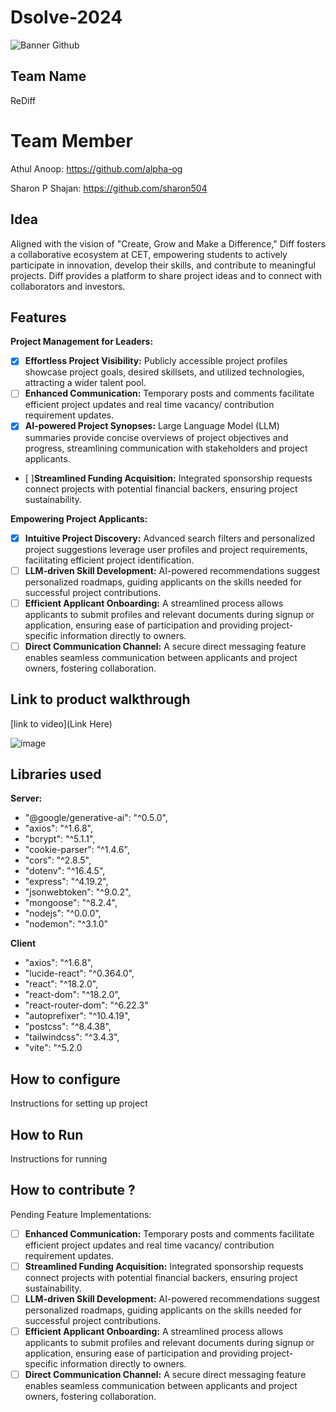 # Dsolve-2024

![Banner Github](https://github.com/csacet/Dsolve-2024/assets/90597530/365f4d52-fd34-4df5-948d-8e95745a653a)


## Team Name
ReDiff

# Team Member
Athul Anoop: https://github.com/alpha-og

Sharon P Shajan: https://github.com/sharon504

## Idea
Aligned with the vision of "Create, Grow and Make a Difference," Diff fosters a collaborative ecosystem at CET, empowering students to actively participate in innovation, develop their skills, and contribute to meaningful projects. Diff provides a platform to share project ideas and to connect with collaborators and investors.

## Features 
**Project Management for Leaders:**

- [x] **Effortless Project Visibility:** Publicly accessible project profiles showcase project goals, desired skillsets, and utilized technologies, attracting a wider talent pool.
- [ ] **Enhanced Communication:** Temporary posts and comments facilitate efficient project updates and real time vacancy/ contribution requirement updates.
- [x] **AI-powered Project Synopses:** Large Language Model (LLM) summaries provide concise overviews of project objectives and progress, streamlining communication with stakeholders and project applicants.
- [ ]**Streamlined Funding Acquisition:** Integrated sponsorship requests connect projects with potential financial backers, ensuring project sustainability.

**Empowering Project Applicants:**

- [x] **Intuitive Project Discovery:** Advanced search filters and personalized project suggestions leverage user profiles and project requirements, facilitating efficient project identification.
- [ ] **LLM-driven Skill Development:** AI-powered recommendations suggest personalized roadmaps, guiding applicants on the skills needed for successful project contributions.
- [ ] **Efficient Applicant Onboarding:** A streamlined process allows applicants to submit profiles and relevant documents during signup or application, ensuring ease of participation and providing project-specific information directly to owners.
- [ ] **Direct Communication Channel:** A secure direct messaging feature enables seamless communication between applicants and project owners, fostering collaboration.

## Link to product walkthrough
[link to video](Link Here)

![image](https://github.com/alpha-og/Diff/assets/76057001/ccc6c7a2-34b1-4bfb-b72f-02693c4862c2)

   
## Libraries used
**Server:**
- "@google/generative-ai": "^0.5.0",
- "axios": "^1.6.8",
- "bcrypt": "^5.1.1",
- "cookie-parser": "^1.4.6",
- "cors": "^2.8.5",
- "dotenv": "^16.4.5",
- "express": "^4.19.2",
- "jsonwebtoken": "^9.0.2",
- "mongoose": "^8.2.4",
- "nodejs": "^0.0.0",
- "nodemon": "^3.1.0"

**Client**
- "axios": "^1.6.8",
- "lucide-react": "^0.364.0",
- "react": "^18.2.0",
- "react-dom": "^18.2.0",
- "react-router-dom": "^6.22.3"
- "autoprefixer": "^10.4.19",
- "postcss": "^8.4.38",
- "tailwindcss": "^3.4.3",
- "vite": "^5.2.0

## How to configure
Instructions for setting up project

## How to Run
Instructions for running

## How to contribute ? 
Pending Feature Implementations:
- [ ] **Enhanced Communication:** Temporary posts and comments facilitate efficient project updates and real time vacancy/ contribution requirement updates.
- [ ] **Streamlined Funding Acquisition:** Integrated sponsorship requests connect projects with potential financial backers, ensuring project sustainability.
- [ ] **LLM-driven Skill Development:** AI-powered recommendations suggest personalized roadmaps, guiding applicants on the skills needed for successful project contributions.
- [ ] **Efficient Applicant Onboarding:** A streamlined process allows applicants to submit profiles and relevant documents during signup or application, ensuring ease of participation and providing project-specific information directly to owners.
- [ ] **Direct Communication Channel:** A secure direct messaging feature enables seamless communication between applicants and project owners, fostering collaboration.

